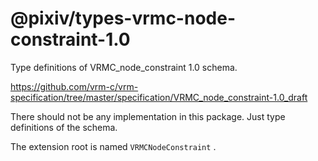 # @pixiv/types-vrmc-node-constraint-1.0

Type definitions of VRMC_node_constraint 1.0 schema.

https://github.com/vrm-c/vrm-specification/tree/master/specification/VRMC_node_constraint-1.0_draft

There should not be any implementation in this package. Just type definitions of the schema.

The extension root is named `VRMCNodeConstraint` .
